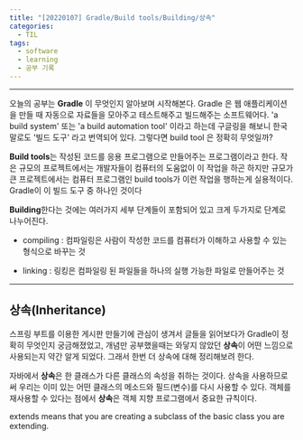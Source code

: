 ```yaml
---
title: "[20220107] Gradle/Build tools/Building/상속"
categories:
  - TIL
tags:
  - software
  - learning
  - 공부 기록
---
```

__________________

오늘의 공부는 **Gradle** 이 무엇인지 알아보며 시작해본다.
Gradle 은 웹 애플리케이션을 만들 때 자동으로 자료들을 모아주고 테스트해주고 빌드해주는 소프트웨어다. 'a build system' 또는 'a build automation tool' 이라고 하는데 구글링을 해보니 한국말로도 '빌드 도구' 라고 번역되어 있다. 그렇다면 build tool 은 정확히 무엇일까?

**Build tools**는 작성된 코드를 응용 프로그램으로 만들어주는 프로그램이라고 한다. 작은 규모의 프로젝트에서는 개발자들이 컴퓨터의 도움없이 이 작업을 하곤 하지만 규모가 큰 프로젝트에서는 컴퓨터 프로그램인 build tools가 이런 작업을 행하는게 실용적이다.
Gradle이 이 빌드 도구 중 하나인 것이다

**Building**한다는 것에는 여러가지 세부 단계들이 포함되어 있고 크게 두가지로 단계로 나누어진다.
- compiling : 컴파일링은 사람이 작성한 코드를 컴퓨터가 이해하고 사용할 수 있는 형식으로 바꾸는 것
- linking : 링킹은 컴파일링 된 파일들을 하나의 실행 가능한 파일로 만들어주는 것

  <!-- assembling, deploying 이란?  -->

__________________

## 상속(Inheritance)

스프링 부트를 이용한 게시판 만들기에 관심이 생겨서 글들을 읽어보다가 Gradle이 정확히 무엇인지 궁금해졌었고, 개념만 공부했을때는 와닿지 않았던 **상속**이 어떤 느낌으로 사용되는지 약간 알게 되었다. 그래서 한번 더 상속에 대해 정리해보려 한다.

자바에서 **상속**은 한 클래스가 다른 클래스의 속성을 취하는 것이다. 상속을 사용하므로써 우리는 이미 있는 어떤 클래스의 메소드와 필드(변수)를 다시 사용할 수 있다.
객체를 재사용할 수 있다는 점에서 **상속**은 객체 지향 프로그램에서 중요한 규칙이다.

extends means that you are creating a subclass of the basic class you are extending.

<!-- ```markdown
{% raw %}![alt]({{ site.url }}{{ site.baseurl }}/assets/images/filename.jpg){% endraw %}
```

![Unsplash image 9]({{ site.url }}{{ site.baseurl }}/assets/images/unsplash-image-9.jpg) -->
